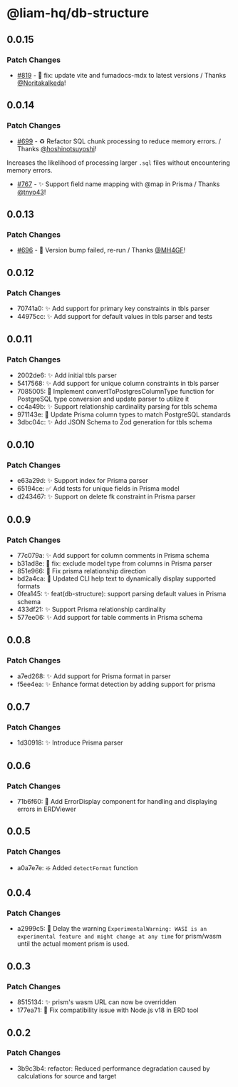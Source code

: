 # @liam-hq/db-structure

## 0.0.15

### Patch Changes

- [#819](https://github.com/liam-hq/liam/pull/819) - 🔧 fix: update vite and fumadocs-mdx to latest versions / Thanks [@NoritakaIkeda](https://github.com/NoritakaIkeda)!

## 0.0.14

### Patch Changes

- [#699](https://github.com/liam-hq/liam/pull/699) - ♻️ Refactor SQL chunk processing to reduce memory errors. / Thanks [@hoshinotsuyoshi](https://github.com/hoshinotsuyoshi)!

Increases the likelihood of processing larger `.sql` files without encountering memory errors.

- [#767](https://github.com/liam-hq/liam/pull/767) - ✨ Support field name mapping with @map in Prisma / Thanks [@tnyo43](https://github.com/tnyo43)!

## 0.0.13

### Patch Changes

- [#696](https://github.com/liam-hq/liam/pull/696) - 🐛 Version bump failed, re-run / Thanks [@MH4GF](https://github.com/MH4GF)!

## 0.0.12

### Patch Changes

- 70741a0: ✨ Add support for primary key constraints in tbls parser
- 44975cc: ✨ Add support for default values in tbls parser and tests

## 0.0.11

### Patch Changes

- 2002de6: ✨ Add initial tbls parser
- 5417568: ✨ Add support for unique column constraints in tbls parser
- 7085005: 🔧 Implement convertToPostgresColumnType function for PostgreSQL type conversion and update parser to utilize it
- cc4a49b: ✨ Support relationship cardinality parsing for tbls schema
- 971143e: 🔧 Update Prisma column types to match PostgreSQL standards
- 3dbc04c: ✨ Add JSON Schema to Zod generation for tbls schema

## 0.0.10

### Patch Changes

- e63a29d: ✨ Support index for Prisma parser
- 65194ce: ✅ Add tests for unique fields in Prisma model
- d243467: ✨ Support on delete fk constraint in Prisma parser

## 0.0.9

### Patch Changes

- 77c079a: ✨ Add support for column comments in Prisma schema
- b31ad8e: 🐛 fix: exclude model type from columns in Prisma parser
- 851e966: 🐛 Fix prisma relationship direction
- bd2a4ca: 🚸 Updated CLI help text to dynamically display supported formats
- 0fea145: ✨️ feat(db-structure): support parsing default values in Prisma schema
- 433df21: ✨ Support Prisma relationship cardinality
- 577ee06: ✨ Add support for table comments in Prisma schema

## 0.0.8

### Patch Changes

- a7ed268: ✨ Add support for Prisma format in parser
- f5ee4ea: ✨ Enhance format detection by adding support for prisma

## 0.0.7

### Patch Changes

- 1d30918: ✨ Introduce Prisma parser

## 0.0.6

### Patch Changes

- 71b6f60: 🚸 Add ErrorDisplay component for handling and displaying errors in ERDViewer

## 0.0.5

### Patch Changes

- a0a7e7e: :sparkle: Added `detectFormat` function

## 0.0.4

### Patch Changes

- a2999c5: :children_crossing: Delay the warning `ExperimentalWarning: WASI is an experimental feature and might change at any time` for prism/wasm until the actual moment prism is used.

## 0.0.3

### Patch Changes

- 8515134: :sparkles: prism's wasm URL can now be overridden
- 177ea71: :bug: Fix compatibility issue with Node.js v18 in ERD tool

## 0.0.2

### Patch Changes

- 3b9c3b4: refactor: Reduced performance degradation caused by calculations for source and target
